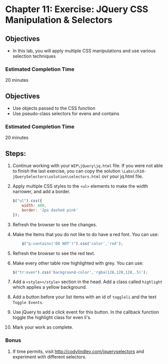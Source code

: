 # Chapter 11: Exercise: JQuery CSS Manipulation & Selectors
## Objectives
* In this lab, you will apply multiple CSS manipulations
and use various selection techniques

### Estimated Completion Time 
20 minutes
## Objectives
* Use objects passed to the CSS function
* Use pseudo-class selectors for evens and contains

### Estimated Completion Time 
20 minutes

## Steps:

1. Continue working with your `WIP\jQuery\jq.html` file. If you were not able to finish the last exercise, you can copy the solution `\Labs\ch10-jQuerySelectors\solution\selectors.html` ovr your jq.html file. 

1. Apply multiple CSS styles to the `<ul>` elements to make the width narrower, and add a border.

	```javascript
	$("ul").css({
		width: 400,
		border: '2px dashed pink'
	});
	```
1. Refresh the browser to see the changes.

1. Make the items that you do not like to do have a red font.  You can use:
	``` javascript
		$("p:contains('DO NOT')").css('color','red');
	```
1. Refresh the browser to see the red text.

1. Make every other table row highlighted with grey. You can use:
	``` javascript
	$("tr:even").css('background-color','rgba(128,128,128,.5)');
	```



1. Add a `<style></style>` section in the head. Add a class called `highlight` which applies a yellow background.

1. Add a button before your list items with an id of `toggleli` and the text  `Toggle Events`. 

1. Use jQuery to add a click event for this button. In the callback function toggle the highlight class for even li's. 

1. Mark your work as complete.

### Bonus

1. If time permits, visit http://codylindley.com/jqueryselectors  and experiment with different selectors.
